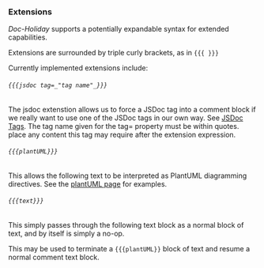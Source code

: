 
### Extensions

_Doc-Holiday_ supports a potentially expandable syntax for
extended capabilities.

Extensions are surrounded by triple curly brackets, as in 
`{{{ }}}`

Currently implemented extensions include:

###### `{{{jsdoc tag=_"tag name"_}}}`
The jsdoc extenstion allows us to force a JSDoc tag into a comment block
if we really want to use one of the JSDoc tags in our own way.
See [JSDoc Tags](JSDoc).  The tag name given for the tag= property must be within quotes.
place any content this tag may require after the extension expression. 

###### `{{{plantUML}}}`
This allows the following text to be interpreted as PlantUML diagramming directives.
See the [plantUML page](plantUML) for examples.

###### `{{{text}}}`
This simply passes through the following text block as a normal
block of text, and by itself is simply a no-op.

This may be used to terminate a `{{{plantUML}}` block of text
and resume a normal comment text block.


